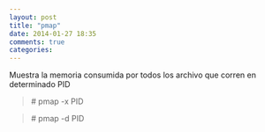 ```yaml
---
layout: post
title: "pmap"
date: 2014-01-27 18:35
comments: true
categories: 
---
```

Muestra la memoria consumida por todos los archivo que corren en determinado PID

>\# pmap -x PID

>\# pmap -d PID

